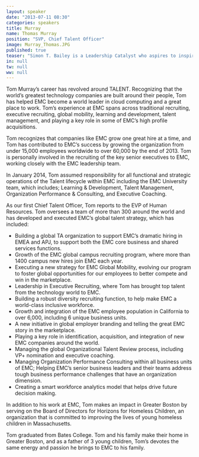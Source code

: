 ```yaml
---
layout: speaker
date: "2013-07-11 08:30"
categories: speakers
title: Murray
name: Thomas Murray
position: "SVP, Chief Talent Officer"
image: Murray_Thomas.JPG
published: true
teaser: "Simon T. Bailey is a Leadership Catalyst who aspires to inspire 10% of the world’s population to find their passion and release their brilliance."
in: null
tw: null
ww: null
---
```

Tom Murray’s career has revolved around TALENT. Recognizing that the world’s greatest technology companies are built around their people, Tom has helped EMC become a world leader in cloud computing and a great place to work. Tom’s experience at EMC spans across traditional recruiting, executive recruiting, global mobility, learning and development, talent management, and playing a key role in some of EMC’s high profile acquisitions.

Tom recognizes that companies like EMC grow one great hire at a time, and Tom has contributed to EMC’s success by growing the organization from under 15,000 employees worldwide to over 60,000 by the end of 2013. Tom is personally involved in the recruiting of the key senior executives to EMC, working closely with the EMC leadership team.

In January 2014, Tom assumed responsibility for all functional and strategic operations of the Talent lifecycle within EMC including the EMC University team, which includes; Learning & Development, Talent Management, Organization Performance & Consulting, and Executive Coaching.

As our first Chief Talent Officer, Tom reports to the EVP of Human Resources. Tom oversees a team of more than 300 around the world and has developed and executed EMC’s global talent strategy, which has included:
* Building a global TA organization to support EMC’s dramatic hiring in EMEA and APJ, to support both the EMC core business and shared services functions.
* Growth of the EMC global campus recruiting program, where more than 1400 campus new hires join EMC each year.
* Executing a new strategy for EMC Global Mobility, evolving our program to foster global opportunities for our employees to better compete and win in the marketplace.
* Leadership in Executive Recruiting, where Tom has brought top talent from the technology world to EMC.
* Building a robust diversity recruiting function, to help make EMC a world-class inclusive workforce.
* Growth and integration of the EMC employee population in California to over 6,000, including 6 unique business units.
* A new initiative in global employer branding and telling the great EMC story in the marketplace.
* Playing a key role in identification, acquisition, and integration of new EMC companies around the world.
* Managing the global Organizational Talent Review process, including VP+ nomination and executive coaching.
* Managing Organization Performance Consulting within all business units of EMC; Helping EMC’s senior business leaders and their teams address tough business performance challenges that have an organization dimension.
* Creating a smart workforce analytics model that helps drive future decision making.

In addition to his work at EMC, Tom makes an impact in Greater Boston by serving on the Board of Directors for Horizons for Homeless Children, an organization that is committed to improving the lives of young homeless children in Massachusetts.

Tom graduated from Bates College. Tom and his family make their home in Greater Boston, and as a father of 3 young children, Tom’s devotes the same energy and passion he brings to EMC to his family.